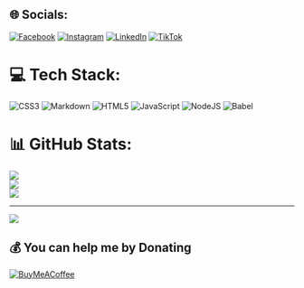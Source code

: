 
## 🌐 Socials:
[![Facebook](https://img.shields.io/badge/Facebook-%231877F2.svg?logo=Facebook&logoColor=white)](https://facebook.com/BrainBrian) [![Instagram](https://img.shields.io/badge/Instagram-%23E4405F.svg?logo=Instagram&logoColor=white)](https://instagram.com/muigai5570) [![LinkedIn](https://img.shields.io/badge/LinkedIn-%230077B5.svg?logo=linkedin&logoColor=white)](https://linkedin.com/in/muigai5570) [![TikTok](https://img.shields.io/badge/TikTok-%23000000.svg?logo=TikTok&logoColor=white)](https://tiktok.com/@BrainBrian) 

# 💻 Tech Stack:
![CSS3](https://img.shields.io/badge/css3-%231572B6.svg?style=for-the-badge&logo=css3&logoColor=white) ![Markdown](https://img.shields.io/badge/markdown-%23000000.svg?style=for-the-badge&logo=markdown&logoColor=white) ![HTML5](https://img.shields.io/badge/html5-%23E34F26.svg?style=for-the-badge&logo=html5&logoColor=white) ![JavaScript](https://img.shields.io/badge/javascript-%23323330.svg?style=for-the-badge&logo=javascript&logoColor=%23F7DF1E) ![NodeJS](https://img.shields.io/badge/node.js-6DA55F?style=for-the-badge&logo=node.js&logoColor=white) ![Babel](https://img.shields.io/badge/Babel-F9DC3e?style=for-the-badge&logo=babel&logoColor=black)
# 📊 GitHub Stats:
![](https://github-readme-stats.vercel.app/api?username=brianmuigai2-stack&theme=dark&hide_border=false&include_all_commits=false&count_private=false)<br/>
![](https://nirzak-streak-stats.vercel.app/?user=brianmuigai2-stack&theme=dark&hide_border=false)<br/>
![](https://github-readme-stats.vercel.app/api/top-langs/?username=brianmuigai2-stack&theme=dark&hide_border=false&include_all_commits=false&count_private=false&layout=compact)

---
[![](https://visitcount.itsvg.in/api?id=brianmuigai2-stack&icon=0&color=0)](https://visitcount.itsvg.in)

  ## 💰 You can help me by Donating
  [![BuyMeACoffee](https://img.shields.io/badge/Buy%20Me%20a%20Coffee-ffdd00?style=for-the-badge&logo=buy-me-a-coffee&logoColor=black)](https://buymeacoffee.com/muigai5570) 

  
<!-- Proudly created with GPRM ( https://gprm.itsvg.in ) -->
